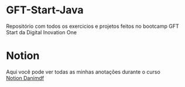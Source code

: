 # GFT-Start-Java
Repositório com todos os exercicios e projetos feitos no bootcamp GFT Start da Digital Inovation One

# Notion 
Aqui você pode ver todas as minhas anotações durante o curso <br>
[Notion Danimdf](https://hilarious-pyrite-2bc.notion.site/Java-GFT-Start-646710cc52b3423ca4cdc2bd76ae02ef)

